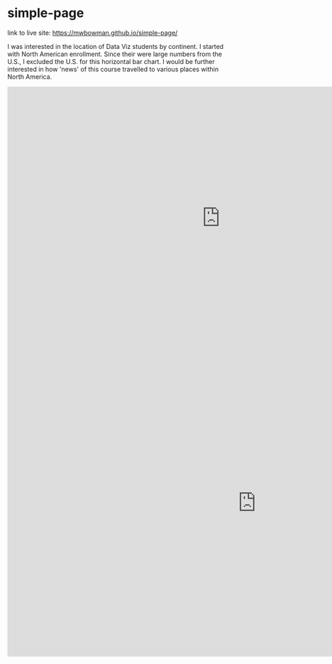 # simple-page

link to live site: https://mwbowman.github.io/simple-page/

I was interested in the location of Data Viz students by continent. I started with North American enrollment. Since their were large numbers from the U.S., I excluded the U.S. for this horizontal bar chart. I would be further interested in how 'news' of this course travelled to various places within North America.
<iframe width="956.5015345288264" height="591.5" seamless frameborder="0" scrolling="no" src="https://docs.google.com/spreadsheets/d/1A3qhTIkDoP57xdskz44heCg4_NLPM-5qA2-AT_SyaRM/pubchart?oid=12563532&amp;format=interactive"></iframe>



<iframe width="1120.2701543739277" height="692.7415560471977" seamless frameborder="0" scrolling="no" src="https://docs.google.com/spreadsheets/d/1Ojl1VZANecThvd2IyTqMXa-1PXQMp3AV_bQfJHgVJrQ/pubchart?oid=1316400488&amp;format=interactive"></iframe>
